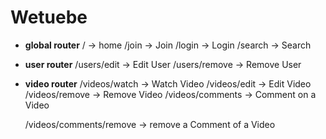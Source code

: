 # Wetuebe

- **global router**
  / -> home
  /join -> Join
  /login -> Login
  /search -> Search

- **user router**
  /users/edit -> Edit User
  /users/remove -> Remove User

- **video router**
  /videos/watch -> Watch Video
  /videos/edit -> Edit Video
  /videos/remove -> Remove Video
  /videos/comments -> Comment on a Video

  /videos/comments/remove -> remove a Comment of a Video
